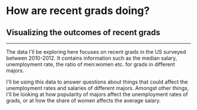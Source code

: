# How are recent grads doing?
## Visualizing the outcomes of recent grads
----------------
The data I'll be exploring here focuses on recent grads in the US surveyed between 2010-2012. It contains information such as the median salary, unemployment rate, the ratio of men:women etc. for grads in different majors.

I'll be using this data to answer questions about things that could affect the unemployment rates and salaries of different majors. Amongst other things, I'll be looking at how popularity of majors affect the unemployment rates of grads, or at how the share of women affects the average salary.
